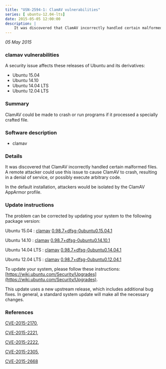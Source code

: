 ```yaml
---
title: "USN-2594-1: ClamAV vulnerabilities"
series: [ ubuntu-12.04-lts]
date: 2015-05-05 12:00:00
description: |
    It was discovered that ClamAV incorrectly handled certain malformed files. A remote attacker could use this issue to cause ClamAV to crash, resulting in a denial of service, or possibly execute arbitrary code.
--- 
```

 
 

*05 May 2015*

### clamav vulnerabilities

A security issue affects these releases of Ubuntu and its derivatives:

* Ubuntu 15.04
* Ubuntu 14.10
* Ubuntu 14.04 LTS
* Ubuntu 12.04 LTS

### Summary

ClamAV could be made to crash or run programs if it processed a specially crafted file.

### Software description

* clamav 

### Details

It was discovered that ClamAV incorrectly handled certain malformed files. A remote attacker could use this issue to cause ClamAV to crash, resulting in a denial of service, or possibly execute arbitrary code.

In the default installation, attackers would be isolated by the ClamAV AppArmor profile. 

### Update instructions

The problem can be corrected by updating your system to the following package version:

Ubuntu 15.04
 : [clamav](https://launchpad.net/ubuntu/+source/clamav) <span> [0.98.7+dfsg-0ubuntu0.15.04.1](https://launchpad.net/ubuntu/+source/clamav/0.98.7+dfsg-0ubuntu0.15.04.1) </span> 

Ubuntu 14.10
 : [clamav](https://launchpad.net/ubuntu/+source/clamav) <span> [0.98.7+dfsg-0ubuntu0.14.10.1](https://launchpad.net/ubuntu/+source/clamav/0.98.7+dfsg-0ubuntu0.14.10.1) </span> 

Ubuntu 14.04 LTS
 : [clamav](https://launchpad.net/ubuntu/+source/clamav) <span> [0.98.7+dfsg-0ubuntu0.14.04.1](https://launchpad.net/ubuntu/+source/clamav/0.98.7+dfsg-0ubuntu0.14.04.1) </span> 

Ubuntu 12.04 LTS
 : [clamav](https://launchpad.net/ubuntu/+source/clamav) <span> [0.98.7+dfsg-0ubuntu0.12.04.1](https://launchpad.net/ubuntu/+source/clamav/0.98.7+dfsg-0ubuntu0.12.04.1) </span> 

To update your system, please follow these instructions: [https://wiki.ubuntu.com/Security/Upgrades](https://wiki.ubuntu.com/Security/Upgrades).

This update uses a new upstream release, which includes additional bug fixes. In general, a standard system update will make all the necessary changes. 

### References

 
 [CVE-2015-2170](http://people.ubuntu.com/~ubuntu-security/cve/CVE-2015-2170), 

 [CVE-2015-2221](http://people.ubuntu.com/~ubuntu-security/cve/CVE-2015-2221), 

 [CVE-2015-2222](http://people.ubuntu.com/~ubuntu-security/cve/CVE-2015-2222), 

 [CVE-2015-2305](http://people.ubuntu.com/~ubuntu-security/cve/CVE-2015-2305), 

 [CVE-2015-2668](http://people.ubuntu.com/~ubuntu-security/cve/CVE-2015-2668)
 

